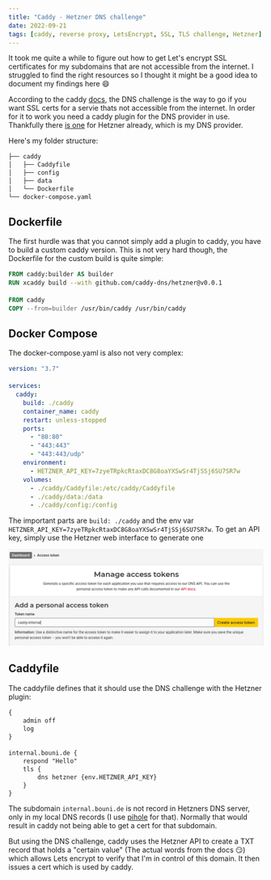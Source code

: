 ```yaml
---
title: "Caddy - Hetzner DNS challenge"
date: 2022-09-21
tags: [caddy, reverse proxy, LetsEncrypt, SSL, TLS challenge, Hetzner]
---
```


It took me quite a while to figure out how to get Let's encrypt SSL certificates for my subdomains that are not accessible from the internet. I struggled to find the right resources so I thought it might be a good idea to document my findings here :smile:

According to the caddy [docs](https://caddyserver.com/docs/automatic-https#dns-challenge), the DNS challenge is the way to go if you want SSL certs for a servie thats not accessible from the internet.
In order for it to work you need a caddy plugin for the DNS provider in use. Thankfully there [is one](https://github.com/caddy-dns/hetzner) for Hetzner already, which is my DNS provider.

Here's my folder structure:

```
├── caddy
│   ├── Caddyfile
│   ├── config
│   ├── data
│   └── Dockerfile
└── docker-compose.yaml
```

## Dockerfile

The first hurdle was that you cannot simply add a plugin to caddy, you have to build a custom caddy version.
This is not very hard though, the Dockerfile for the custom build is quite simple:

```Dockerfile
FROM caddy:builder AS builder
RUN xcaddy build --with github.com/caddy-dns/hetzner@v0.0.1

FROM caddy
COPY --from=builder /usr/bin/caddy /usr/bin/caddy
```

## Docker Compose

The docker-compose.yaml is also not very complex:

```yaml
version: "3.7"

services:
  caddy:
    build: ./caddy
    container_name: caddy
    restart: unless-stopped
    ports:
      - "80:80"
      - "443:443"
      - "443:443/udp"
    environment:
      - HETZNER_API_KEY=7zyeTRpkcRtaxDC8G8oaYXSwSr4TjSSj6SU7SR7w
    volumes:
      - ./caddy/Caddyfile:/etc/caddy/Caddyfile
      - ./caddy/data:/data
      - ./caddy/config:/config
```

The important parts are `build: ./caddy` and the env var `HETZNER_API_KEY=7zyeTRpkcRtaxDC8G8oaYXSwSr4TjSSj6SU7SR7w`.
To get an API key, simply use the Hetzner web interface to generate one

![API Token](API-Token.png)

## Caddyfile

The caddyfile defines that it should use the DNS challenge with the Hetzner plugin:

```Caddyfile
{
	admin off
    log
}

internal.bouni.de {
	respond "Hello"
    tls {
    	dns hetzner {env.HETZNER_API_KEY}
    }
}
```

The subdomain `internal.bouni.de` is not record in Hetzners DNS server, only in my local DNS records (I use [pihole](https://pi-hole.net/) for that).
Normally that would result in caddy not being able to get a cert for that subdomain.

But using the DNS challenge, caddy uses the Hetzner API to create a TXT record that holds a "certain value" (The actual words from the docs :smirk:) which allows Lets encrypt to verify that I'm in control of this domain.
It then issues a cert which is used by caddy.
